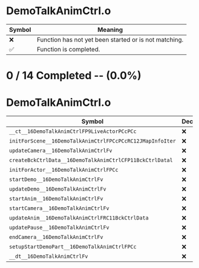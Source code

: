 # DemoTalkAnimCtrl.o
| Symbol | Meaning 
| ------------- | ------------- 
| :x: | Function has not yet been started or is not matching. 
| :white_check_mark: | Function is completed. 


# 0 / 14 Completed -- (0.0%)
# DemoTalkAnimCtrl.o
| Symbol | Decompiled? |
| ------------- | ------------- |
| `__ct__16DemoTalkAnimCtrlFP9LiveActorPCcPCc` | :x: |
| `initForScene__16DemoTalkAnimCtrlFPCcPCcRC12JMapInfoIter` | :x: |
| `updateCamera__16DemoTalkAnimCtrlFv` | :x: |
| `createBckCtrlData__16DemoTalkAnimCtrlCFP11BckCtrlDatal` | :x: |
| `initForActor__16DemoTalkAnimCtrlFPCc` | :x: |
| `startDemo__16DemoTalkAnimCtrlFv` | :x: |
| `updateDemo__16DemoTalkAnimCtrlFv` | :x: |
| `startAnim__16DemoTalkAnimCtrlFv` | :x: |
| `startCamera__16DemoTalkAnimCtrlFv` | :x: |
| `updateAnim__16DemoTalkAnimCtrlFRC11BckCtrlData` | :x: |
| `updatePause__16DemoTalkAnimCtrlFv` | :x: |
| `endCamera__16DemoTalkAnimCtrlFv` | :x: |
| `setupStartDemoPart__16DemoTalkAnimCtrlFPCc` | :x: |
| `__dt__16DemoTalkAnimCtrlFv` | :x: |

